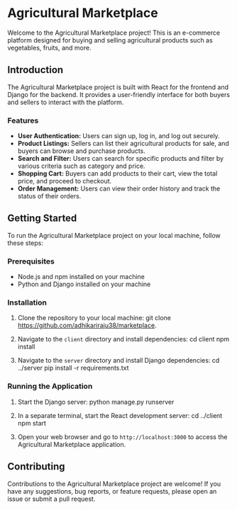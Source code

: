 # Agricultural Marketplace

Welcome to the Agricultural Marketplace project! This is an e-commerce platform designed for buying and selling agricultural products such as vegetables, fruits, and more.

## Introduction

The Agricultural Marketplace project is built with React for the frontend and Django for the backend. It provides a user-friendly interface for both buyers and sellers to interact with the platform.

### Features

- **User Authentication:** Users can sign up, log in, and log out securely.
- **Product Listings:** Sellers can list their agricultural products for sale, and buyers can browse and purchase products.
- **Search and Filter:** Users can search for specific products and filter by various criteria such as category and price.
- **Shopping Cart:** Buyers can add products to their cart, view the total price, and proceed to checkout.
- **Order Management:** Users can view their order history and track the status of their orders.

## Getting Started

To run the Agricultural Marketplace project on your local machine, follow these steps:

### Prerequisites

- Node.js and npm installed on your machine
- Python and Django installed on your machine

### Installation

1. Clone the repository to your local machine:
git clone https://github.com/adhikariraju38/marketplace.


2. Navigate to the `client` directory and install dependencies:
cd client
npm install


3. Navigate to the `server` directory and install Django dependencies:
cd ../server
pip install -r requirements.txt



### Running the Application

1. Start the Django server:
python manage.py runserver


2. In a separate terminal, start the React development server:
cd ../client
npm start


3. Open your web browser and go to `http://localhost:3000` to access the Agricultural Marketplace application.

## Contributing

Contributions to the Agricultural Marketplace project are welcome! If you have any suggestions, bug reports, or feature requests, please open an issue or submit a pull request.